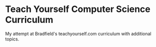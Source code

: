 # Teach Yourself Computer Science Curriculum 
My attempt at Bradfield's teachyourself.com curriculum with additional topics. 
